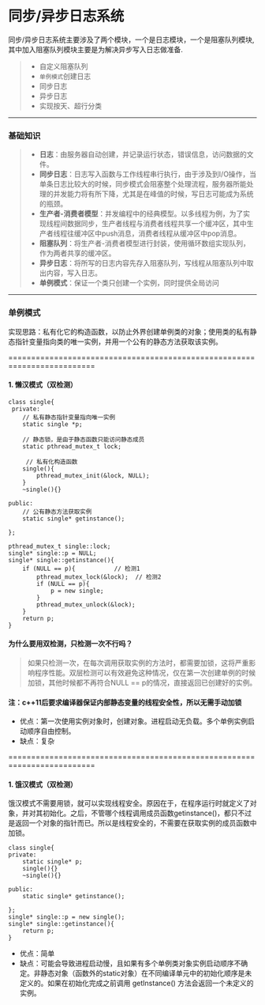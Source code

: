 同步/异步日志系统
===============
同步/异步日志系统主要涉及了两个模块，一个是日志模块，一个是阻塞队列模块,其中加入阻塞队列模块主要是为解决异步写入日志做准备.
> * 自定义阻塞队列
> * `单例模式`创建日志
> * 同步日志
> * 异步日志
> * 实现按天、超行分类 
----------------------------------
### 基础知识
>* **日志**：由服务器自动创建，并记录运行状态，错误信息，访问数据的文件。
>* **同步日志**：日志写入函数与工作线程串行执行，由于涉及到I/O操作，当单条日志比较大的时候，同步模式会阻塞整个处理流程，服务器所能处理的并发能力将有所下降，尤其是在峰值的时候，写日志可能成为系统的瓶颈。
>* **生产者-消费者模型**：并发编程中的经典模型。以多线程为例，为了实现线程间数据同步，生产者线程与消费者线程共享一个缓冲区，其中生产者线程往缓冲区中push消息，消费者线程从缓冲区中pop消息。
>* **阻塞队列**：将生产者-消费者模型进行封装，使用循环数组实现队列，作为两者共享的缓冲区。
>* **异步日志**：将所写的日志内容先存入阻塞队列，写线程从阻塞队列中取出内容，写入日志。
>* **单例模式**：保证一个类只创建一个实例，同时提供全局访问
----------------------------------
### 单例模式
实现思路：私有化它的构造函数，以防止外界创建单例类的对象；使用类的私有静态指针变量指向类的唯一实例，并用一个公有的静态方法获取该实例。

=========================================================================
#### 1. 懒汉模式（双检测）
```
class single{
 private:
    // 私有静态指针变量指向唯一实例
    static single *p;  
     
    // 静态锁，是由于静态函数只能访问静态成员
    static pthread_mutex_t lock; 
 
     // 私有化构造函数
    single(){
        pthread_mutex_init(&lock, NULL);
    }
    ~single(){}

public:
    // 公有静态方法获取实例
    static single* getinstance();

};

pthread_mutex_t single::lock;
single* single::p = NULL;
single* single::getinstance(){
    if (NULL == p){           // 检测1
        pthread_mutex_lock(&lock);  // 检测2
        if (NULL == p){
            p = new single;
        }
        pthread_mutex_unlock(&lock);
    }
    return p;
}
```
#### 为什么要用双检测，只检测一次不行吗？
> 如果只检测一次，在每次调用获取实例的方法时，都需要加锁，这将严重影响程序性能。双层检测可以有效避免这种情况，仅在第一次创建单例的时候加锁，其他时候都不再符合NULL == p的情况，直接返回已创建好的实例。
#### 注：c++11后要求编译器保证内部静态变量的线程安全性，所以无需手动加锁
* 优点：第一次使用实例对象时，创建对象。进程启动无负载。多个单例实例启动顺序自由控制。
* 缺点：复杂 

=========================================================================
#### 1. 饿汉模式（双检测）
饿汉模式不需要用锁，就可以实现线程安全。原因在于，在程序运行时就定义了对象，并对其初始化。之后，不管哪个线程调用成员函数getinstance()，都只不过是返回一个对象的指针而已。所以是线程安全的，不需要在获取实例的成员函数中加锁。
```
class single{
private:
    static single* p;
    single(){}
    ~single(){}

public:
    static single* getinstance();

};
single* single::p = new single();
single* single::getinstance(){
    return p;
}
```
* 优点：简单
* 缺点：可能会导致进程启动慢，且如果有多个单例类对象实例启动顺序不确定。非静态对象（函数外的static对象）在不同编译单元中的初始化顺序是未定义的。如果在初始化完成之前调用 getInstance() 方法会返回一个未定义的实例。